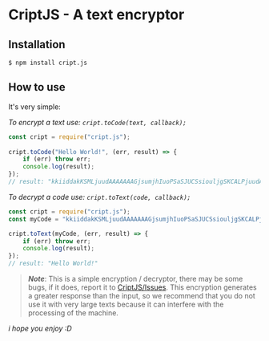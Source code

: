 # CriptJS - A text encryptor

## Installation

```
$ npm install cript.js
```

## How to use

It's very simple:

_To encrypt a text use: `cript.toCode(text, callback);`_

```javascript
const cript = require("cript.js");
 
cript.toCode("Hello World!", (err, result) => {
    if (err) throw err;
    console.log(result);
});
// result: "kkiiddakKSMLjuudAAAAAAAGjsumjhIuoPSaSJUCSsiouljgSKCALPjuudAAmeOlHOkishcj"
```

_To decrypt a code use: `cript.toText(code, callback);`_

```javascript
const cript = require("cript.js");
const myCode = "kkiiddakKSMLjuudAAAAAAAGjsumjhIuoPSaSJUCSsiouljgSKCALPjuudAAmeOlHOkishcj"

cript.toText(myCode, (err, result) => {
    if (err) throw err;
    console.log(result);
});
// result: "Hello World!"
```

> ***Note***: This is a simple encryption / decryptor, there may be some bugs, if it does, report it to [CriptJS/Issues](https://github.com/DablioZe/cript.js/issues). This encryption generates a greater response than the input, so we recommend that you do not use it with very large texts because it can interfere with the processing of the machine.

_i hope you enjoy :D_